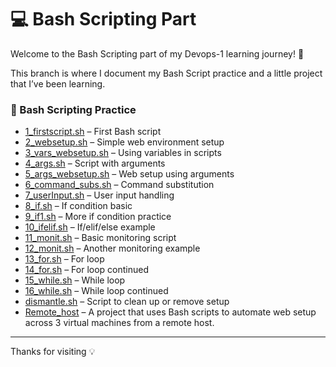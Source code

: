 # 💻 Bash Scripting Part

Welcome to the Bash Scripting part of my Devops-1 learning journey! 🚀

This branch is where I document my Bash Script practice and a little project that I’ve been learning.

### 🔧 Bash Scripting Practice

- [1_firstscript.sh](./01_firstscript.sh) – First Bash script  
- [2_websetup.sh](./02_websetup.sh) – Simple web environment setup  
- [3_vars_websetup.sh](./03_vars_websetup.sh) – Using variables in scripts  
- [4_args.sh](./04_args.sh) – Script with arguments  
- [5_args_websetup.sh](./05_args_websetup.sh) – Web setup using arguments  
- [6_command_subs.sh](./06_command_subs.sh) – Command substitution  
- [7_userInput.sh](./07_userInput.sh) – User input handling  
- [8_if.sh](./08_if.sh) – If condition basic  
- [9_if1.sh](./09_if1.sh) – More if condition practice  
- [10_ifelif.sh](./10_ifelif.sh) – If/elif/else example  
- [11_monit.sh](./11_monit.sh) – Basic monitoring script  
- [12_monit.sh](./12_monit.sh) – Another monitoring example  
- [13_for.sh](./13_for.sh) – For loop  
- [14_for.sh](./14_for.sh) – For loop continued  
- [15_while.sh](./15_while.sh) – While loop  
- [16_while.sh](./16_while.sh) – While loop continued  
- [dismantle.sh](./dismantle.sh) – Script to clean up or remove setup
- [Remote_host](./Remote_host) – A project that uses Bash scripts to automate web setup across 3 virtual machines from a remote host.
---
Thanks for visiting 💡
